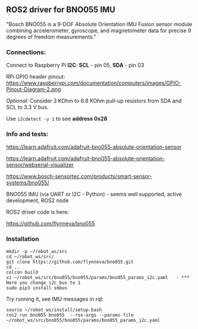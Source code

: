 ## ROS2 driver for BNO055 IMU

"Bosch BNO055 is a 9-DOF Absolute Orientation IMU Fusion sensor module combining accelerometer, gyroscope, and magnetometer data for precise 9 degrees of freedom measurements."

### Connections:

Connect to Raspberry Pi  **I2C**: **SCL** - pin 05, **SDA** - pin 03

RPi GPIO header pinout: https://www.raspberrypi.com/documentation/computers/images/GPIO-Pinout-Diagram-2.png

_Optional:_ Consider 3 KOhm to 6.8 KOhm pull-up resistors from SDA and SCL to 3.3 V bus.

Use ```i2cdetect -y 1``` to see **address 0x28**

### Info and tests:

https://learn.adafruit.com/adafruit-bno055-absolute-orientation-sensor

https://learn.adafruit.com/adafruit-bno055-absolute-orientation-sensor/webserial-visualizer

https://www.bosch-sensortec.com/products/smart-sensor-systems/bno055/

BNO055 IMU (via UART or I2C - Python) - seems well supported, active development, ROS2 node

ROS2 driver code is here:

https://github.com/flynneva/bno055

### Installation
```
mkdir -p ~/robot_ws/src
cd ~/robot_ws/src/
git clone https://github.com/flynneva/bno055.git
cd ..
colcon build
vi ~/robot_ws/src/bno055/bno055/params/bno055_params_i2c.yaml   - *** Here you change i2c_bus to 1
sudo pip3 install smbus
``` 
Try running it, see IMU messages in rqt:
``` 
source ~/robot_ws/install/setup.bash
ros2 run bno055 bno055  --ros-args --params-file ~/robot_ws/src/bno055/bno055/params/bno055_params_i2c.yaml
```

